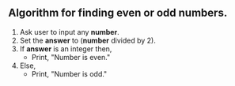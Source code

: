 ## Algorithm for finding even or odd numbers.

1. Ask user to input any **number**.
2. Set the **answer** to (**number** divided by 2).
3. If **answer** is an integer then,
   - Print, "Number is even."
4. Else,
   - Print, "Number is odd."
                       
